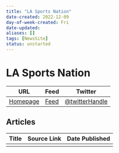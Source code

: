 ```yaml
---
title: "LA Sports Nation"
date-created: 2022-12-09
day-of-week-created: Fri
date-updated: 
aliases: []
tags: [NewsSite]
status: unstarted
---
```


# LA Sports Nation

| URL          | Feed     | Twitter                                |
| ------------ | -------- | -------------------------------------- |
| [Homepage]() | [Feed]() | [@twitterHandle](https://twitter.com/) | 


## Articles
| Title | Source Link | Date Published |
| ----- | ----------- | -------------- |
|       |             |                |


